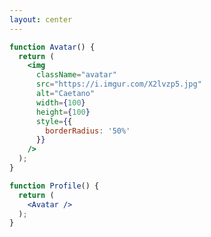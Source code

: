 ```yaml
---
layout: center
---
```


```jsx
function Avatar() {
  return (
    <img
      className="avatar"
      src="https://i.imgur.com/X2lvzp5.jpg"
      alt="Caetano"
      width={100}
      height={100}
      style={{
        borderRadius: '50%'
      }}
    />
  );
}

function Profile() {
  return (
    <Avatar />
  );
}
```

<style>
code {
  @apply text-sm !important;
}
</style>

<!--
- Por exemplo, `className`, `src`, `alt`, `width` e `height` são algumas das props que você pode passar para uma tag `<img>`
- As props que você pode passar para uma tag `<img>` são predefinidas pelo padrão do HTML
-->
